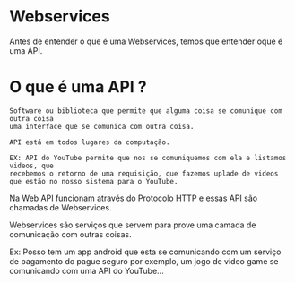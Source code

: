 # Webservices 

Antes de entender o que é uma Webservices, temos que entender oque é uma API.

# O que é uma API ?
    Software ou biblioteca que permite que alguma coisa se comunique com outra coisa
    uma interface que se comunica com outra coisa.

    API está em todos lugares da computação.

    EX: API do YouTube permite que nos se comuniquemos com ela e listamos videos, que 
    recebemos o retorno de uma requisição, que fazemos uplade de videos que estão no nosso sistema para o YouTube.

    
Na Web API funcionam através do Protocolo HTTP e essas API são chamadas de Webservices.

Webservices são serviços que servem para prove uma camada de comunicação com outras coisas.

Ex: Posso tem um app android que esta se comunicando com um  serviço de pagamento do pague seguro por exemplo, um jogo de video game se comunicando com uma API do YouTube... 




